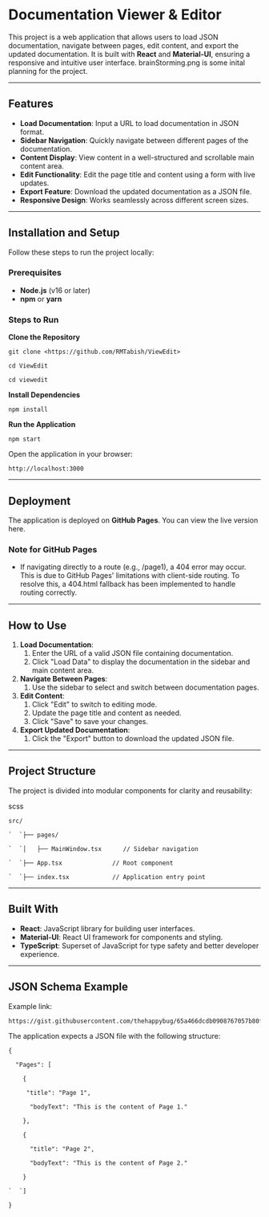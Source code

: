 # <a name="_efr7fk7izzwd"></a>**Documentation Viewer & Editor**
This project is a web application that allows users to load JSON documentation, navigate between pages, edit content, and export the updated documentation. It is built with **React** and **Material-UI**, ensuring a responsive and intuitive user interface.
brainStorming.png is some inital planning for the project.

-----
## <a name="_q8zyzshsimmg"></a>**Features**
- **Load Documentation**: Input a URL to load documentation in JSON format.
- **Sidebar Navigation**: Quickly navigate between different pages of the documentation.
- **Content Display**: View content in a well-structured and scrollable main content area.
- **Edit Functionality**: Edit the page title and content using a form with live updates.
- **Export Feature**: Download the updated documentation as a JSON file.
- **Responsive Design**: Works seamlessly across different screen sizes.
-----
## <a name="_j6gwch21r1p"></a>**Installation and Setup**
Follow these steps to run the project locally:
### <a name="_foi228r9e27n"></a>**Prerequisites**
- **Node.js** (v16 or later)
- **npm** or **yarn**
### <a name="_1e91xhk237k0"></a>**Steps to Run**

**Clone the Repository**

`git clone <https://github.com/RMTabish/ViewEdit>`

`cd ViewEdit`

`cd viewedit`

**Install Dependencies**

`npm install`

**Run the Application**

`npm start`

Open the application in your browser:

`http://localhost:3000`

-----
## <a name="_uthynhim3hks"></a>**Deployment**
The application is deployed on **GitHub Pages**. You can view the live version here.
### <a name="_lg8p8pjnt8xb"></a>**Note for GitHub Pages**
- If navigating directly to a route (e.g., /page1), a 404 error may occur. This is due to GitHub Pages' limitations with client-side routing. To resolve this, a 404.html fallback has been implemented to handle routing correctly.
-----
## <a name="_wsg0kbhhfsv2"></a>**How to Use**
1. **Load Documentation**:
   1. Enter the URL of a valid JSON file containing documentation.
   1. Click "Load Data" to display the documentation in the sidebar and main content area.
1. **Navigate Between Pages**:
   1. Use the sidebar to select and switch between documentation pages.
1. **Edit Content**:
   1. Click "Edit" to switch to editing mode.
   1. Update the page title and content as needed.
   1. Click "Save" to save your changes.
1. **Export Updated Documentation**:
   1. Click the "Export" button to download the updated JSON file.
-----
## <a name="_izi67erb0p9d"></a>**Project Structure**
The project is divided into modular components for clarity and reusability:

scss

```
src/

`  `├── pages/

`  `│   ├── MainWindow.tsx      // Sidebar navigation

`  `├── App.tsx              // Root component

`  `├── index.tsx            // Application entry point

```
-----
## <a name="_50zxibsejwem"></a>**Built With**
- **React**: JavaScript library for building user interfaces.
- **Material-UI**: React UI framework for components and styling.
- **TypeScript**: Superset of JavaScript for type safety and better developer experience.
-----
## <a name="_s9g23k9np5ds"></a>**JSON Schema Example**

Example link:
```
https://gist.githubusercontent.com/thehappybug/65a466dcdb0908767057b80f0cb7ea5d/raw/6f10747c5feb7ce91b83392f2cee23ae06b20fe6/doc.json

```
The application expects a JSON file with the following structure:
```
{

  "Pages": [

    {

     "title": "Page 1",

      "bodyText": "This is the content of Page 1."

    },

    {

      "title": "Page 2",

      "bodyText": "This is the content of Page 2."

    }

`  `]

}



